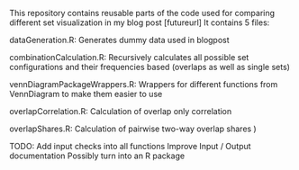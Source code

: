 This repository contains reusable parts of the code used for comparing different set visualization in my blog post [futureurl]
It contains 5 files:

dataGeneration.R: Generates dummy data used in blogpost

combinationCalculation.R: Recursively calculates all possible set configurations and their frequencies based (overlaps as well as single sets)

vennDiagramPackageWrappers.R: Wrappers for different functions from VennDiagram to make them easier to use

overlapCorrelation.R: Calculation of overlap only correlation

overlapShares.R: Calculation of pairwise two-way overlap shares )

TODO:
Add input checks into all functions
Improve Input / Output documentation
Possibly turn into an R package